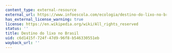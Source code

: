 ```yaml
---
content_type: external-resource
external_url: https://www.infoescola.com/ecologia/destino-do-lixo-no-brasil/
has_external_license_warning: true
license: https://en.wikipedia.org/wiki/All_rights_reserved
status: ''
title: Destino do lixo no Brasil
uid: c6d1415f-724f-47d9-96f8-b546330551eb
wayback_url: ''
---
```

